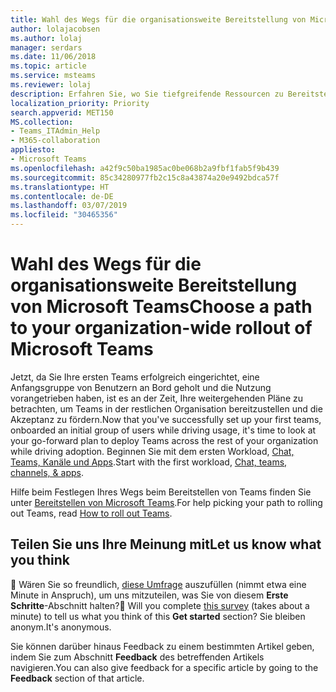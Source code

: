```yaml
---
title: Wahl des Wegs für die organisationsweite Bereitstellung von Microsoft Teams
author: lolajacobsen
ms.author: lolaj
manager: serdars
ms.date: 11/06/2018
ms.topic: article
ms.service: msteams
ms.reviewer: lolaj
description: Erfahren Sie, wo Sie tiefgreifende Ressourcen zu Bereitstellung und Einführung von Microsoft Teams finden.
localization_priority: Priority
search.appverid: MET150
MS.collection:
- Teams_ITAdmin_Help
- M365-collaboration
appliesto:
- Microsoft Teams
ms.openlocfilehash: a42f9c50ba1985ac0be068b2a9fbf1fab5f9b439
ms.sourcegitcommit: 85c34280977fb2c15c8a43874a20e9492bdca57f
ms.translationtype: HT
ms.contentlocale: de-DE
ms.lasthandoff: 03/07/2019
ms.locfileid: "30465356"
---
```

# <a name="choose-a-path-to-your-organization-wide-rollout-of-microsoft-teams"></a><span data-ttu-id="5e134-103">Wahl des Wegs für die organisationsweite Bereitstellung von Microsoft Teams</span><span class="sxs-lookup"><span data-stu-id="5e134-103">Choose a path to your organization-wide rollout of Microsoft Teams</span></span>

<span data-ttu-id="5e134-104">Jetzt, da Sie Ihre ersten Teams erfolgreich eingerichtet, eine Anfangsgruppe von Benutzern an Bord geholt und die Nutzung vorangetrieben haben, ist es an der Zeit, Ihre weitergehenden Pläne zu betrachten, um Teams in der restlichen Organisation bereitzustellen und die Akzeptanz zu fördern.</span><span class="sxs-lookup"><span data-stu-id="5e134-104">Now that you've successfully set up your first teams, onboarded an initial group of users while driving usage, it's time to look at your go-forward plan to deploy Teams across the rest of your organization while driving adoption.</span></span> <span data-ttu-id="5e134-105">Beginnen Sie mit dem ersten Workload, [Chat, Teams, Kanäle und Apps](deploy-chat-teams-channels-microsoft-teams-landing-page.md).</span><span class="sxs-lookup"><span data-stu-id="5e134-105">Start with the first workload, [Chat, teams, channels, & apps](deploy-chat-teams-channels-microsoft-teams-landing-page.md).</span></span>

<span data-ttu-id="5e134-106">Hilfe beim Festlegen Ihres Wegs beim Bereitstellen von Teams finden Sie unter [Bereitstellen von Microsoft Teams](How-to-roll-out-teams.md).</span><span class="sxs-lookup"><span data-stu-id="5e134-106">For help picking your path to rolling out Teams, read [How to roll out Teams](How-to-roll-out-teams.md).</span></span>

## <a name="let-us-know-what-you-think"></a><span data-ttu-id="5e134-107">Teilen Sie uns Ihre Meinung mit</span><span class="sxs-lookup"><span data-stu-id="5e134-107">Let us know what you think</span></span>

<span data-ttu-id="5e134-108">:memo: Wären Sie so freundlich, <a href="https://forms.office.com/Pages/ResponsePage.aspx?id=v4j5cvGGr0GRqy180BHbR4LAPvZJykZPhSy1f9kvlZdURFVYS0k5V0xNQ1UwQlE3VzlDWUZYQU42WS4u" target="_blank">diese Umfrage</a> auszufüllen (nimmt etwa eine Minute in Anspruch), um uns mitzuteilen, was Sie von diesem **Erste Schritte**-Abschnitt halten?</span><span class="sxs-lookup"><span data-stu-id="5e134-108">:memo: Will you complete <a href="https://forms.office.com/Pages/ResponsePage.aspx?id=v4j5cvGGr0GRqy180BHbR4LAPvZJykZPhSy1f9kvlZdURFVYS0k5V0xNQ1UwQlE3VzlDWUZYQU42WS4u" target="_blank">this survey</a> (takes about a minute) to tell us what you think of this **Get started** section?</span></span> <span data-ttu-id="5e134-109">Sie bleiben anonym.</span><span class="sxs-lookup"><span data-stu-id="5e134-109">It's anonymous.</span></span>

<span data-ttu-id="5e134-110">Sie können darüber hinaus Feedback zu einem bestimmten Artikel geben, indem Sie zum Abschnitt **Feedback** des betreffenden Artikels navigieren.</span><span class="sxs-lookup"><span data-stu-id="5e134-110">You can also give feedback for a specific article by going to the **Feedback** section of that article.</span></span> 